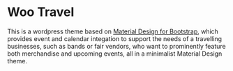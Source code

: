 Woo Travel
==========
This is a wordpress theme based on [Material Design for Bootstrap](https://mdbootstrap.com/), which
provides event and calendar integation to support the needs of a travelling businesses, such as
bands or fair vendors, who want to prominently feature both merchandise and upcoming events, all in
a minimalist Material Design theme. 